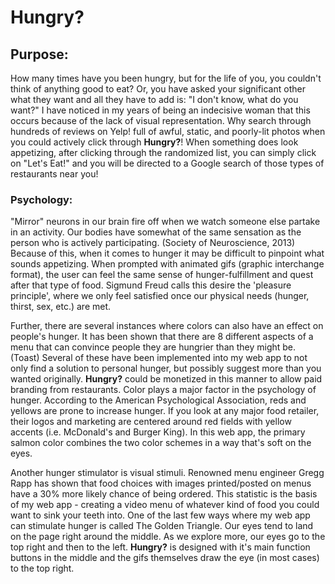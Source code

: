 # Hungry?


## Purpose:
How many times have you been hungry, but for the life of you, you couldn't think of anything good to eat? Or, you have asked your significant other what they want and all they have to add is: "I don't know, what do you want?" I have noticed in my years of being an indecisive woman that this occurs because of the lack of visual representation. Why search through hundreds of reviews on Yelp! full of awful, static, and poorly-lit photos when you could actively click through <b>Hungry?</b>! When something does look appetizing, after clicking through the randomized list, you can simply click on "Let's Eat!" and you will be directed to a Google search of those types of restaurants near you! 

### Psychology:
"Mirror" neurons in our brain fire off when we watch someone else partake in an activity. Our bodies have somewhat of the same sensation as the person who is actively participating. (Society of Neuroscience, 2013) Because of this, when it comes to hunger it may be difficult to pinpoint what sounds appetizing. When prompted with animated gifs (graphic interchange format), the user can feel the same sense of hunger-fulfillment and quest after that type of food. Sigmund Freud calls this desire the 'pleasure principle', where we only feel satisfied once our physical needs (hunger, thirst, sex, etc.) are met.

Further, there are several instances where colors can also have an effect on people's hunger. It has been shown that there are 8 different aspects of a menu that can convince people they are hungrier than they might be. (Toast) Several of these have been implemented into my web app to not only find a solution to personal hunger, but possibly suggest more than you wanted originally. <b>Hungry?</b> could be monetized in this manner to allow paid branding from restaurants. Color plays a major factor in the psychology of hunger. According to the American Psychological Association, reds and yellows are prone to increase hunger. If you look at any major food retailer, their logos and marketing are centered around red fields with yellow accents (i.e. McDonald's and Burger King). In this web app, the primary salmon color combines the two color schemes in a way that's soft on the eyes. 

Another hunger stimulator is visual stimuli. Renowned menu engineer Gregg Rapp has shown that food choices with images printed/posted on menus have a 30% more likely chance of being ordered. This statistic is the basis of my web app - creating a video menu of whatever kind of food you could want to sink your teeth into. One of the last few ways where my web app can stimulate hunger is called The Golden Triangle. Our eyes tend to land on the page right around the middle. As we explore more, our eyes go to the top right and then to the left. <b>Hungry?</b> is designed with it's main function buttons in the middle and the gifs themselves draw the eye (in most cases) to the top right.


